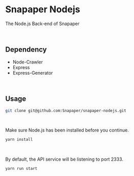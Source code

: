 # Snapaper Nodejs
The Node.js Back-end of Snapaper

<br/>

## Dependency
+ Node-Crawler
+ Express
+ Express-Generator

<br/>

## Usage
```bash
git clone git@github.com:Snapaper/snapaper-nodejs.git
```

<br/>

Make sure Node.js has been installed before you continue.
<br/>
```bash
yarn install
```

<br/>

By default, the API service will be listening to port 2333.
<br/>
```bash
yarn run start
```